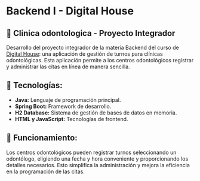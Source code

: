 # Backend I - Digital House
## 🦷 Clinica odontologica - Proyecto Integrador
Desarrollo del proyecto integrador de la materia Backend del curso de [Digital House](https://www.digitalhouse.com/ar/productos/programacion/certified-tech-developer): una aplicación de gestión de turnos para clínicas odontológicas. Esta aplicación permite a los centros odontológicos registrar y administrar las citas en línea de manera sencilla.

## 🔵 Tecnologías:

+ **Java:** Lenguaje de programación principal.
+ **Spring Boot:** Framework de desarrollo.
+ **H2 Database:** Sistema de gestión de bases de datos en memoria.
+ **HTML y JavaScript:** Tecnologías de frontend.

## 🎯 Funcionamiento:
Los centros odontológicos pueden registrar turnos seleccionando un odontólogo, eligiendo una fecha y hora conveniente y proporcionando los detalles necesarios. Esto simplifica la administración y mejora la eficiencia en la programación de las citas.
